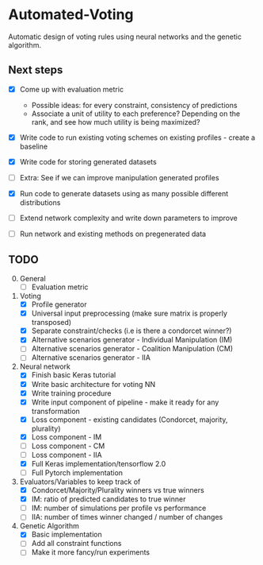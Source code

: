 # Automated-Voting
Automatic design of voting rules using neural networks and the genetic algorithm. 

## Next steps

- [x] Come up with evaluation metric
    - Possible ideas: for every constraint, consistency of predictions
    - Associate a unit of utility to each preference? Depending on the rank, and see how much utility is being maximized?
- [x] Write code to run existing voting schemes on existing profiles - create a baseline
- [x] Write code for storing generated datasets
- [ ] Extra: See if we can improve manipulation generated profiles 
- [x] Run code to generate datasets using as many possible different distributions 
- [ ] Extend network complexity and write down parameters to improve
- [ ] Run network and existing methods on pregenerated data 


## TODO 

0. General
    - [ ] Evaluation metric
   
1. Voting
    - [x] Profile generator
    - [x] Universal input preprocessing (make sure matrix is properly transposed)
    - [x] Separate constraint/checks (i.e is there a condorcet winner?)
    - [x] Alternative scenarios generator - Individual Manipulation (IM)
    - [ ] Alternative scenarios generator - Coalition Manipulation (CM)
    - [ ] Alternative scenarios generator - IIA

2. Neural network
    - [x] Finish basic Keras tutorial
    - [x] Write basic architecture for voting NN
    - [x] Write training procedure 
    - [x] Write input component of pipeline - make it ready for any transformation 
    - [x] Loss component - existing candidates (Condorcet, majority, plurality)
    - [x] Loss component - IM
    - [ ] Loss component - CM
    - [ ] Loss component - IIA 
    - [x] Full Keras implementation/tensorflow 2.0 
    - [ ] Full Pytorch implementation

3. Evaluators/Variables to keep track of
    - [x] Condorcet/Majority/Plurality winners vs true winners
    - [x] IM: ratio of predicted candidates to true winner
    - [ ] IM: number of simulations per profile vs performance 
    - [ ] IIA: number of times winner changed / number of changes

4. Genetic Algorithm
    - [x] Basic implementation 
    - [ ] Add all constraint functions
    - [ ] Make it more fancy/run experiments